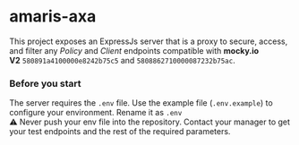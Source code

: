 amaris-axa
==========

This project exposes an ExpressJs server that is a proxy to secure, access, and filter any _Policy_ and _Client_ endpoints compatible 
with **mocky.io V2** `580891a4100000e8242b75c5` and `5808862710000087232b75ac`.

### Before you start

The server requires the `.env` file. Use the example file (`.env.example`) to configure your environment. Rename it as `.env`<br/>
:warning: Never push your env file into the repository. 
Contact your manager to get your test endpoints and the rest of the required parameters.
